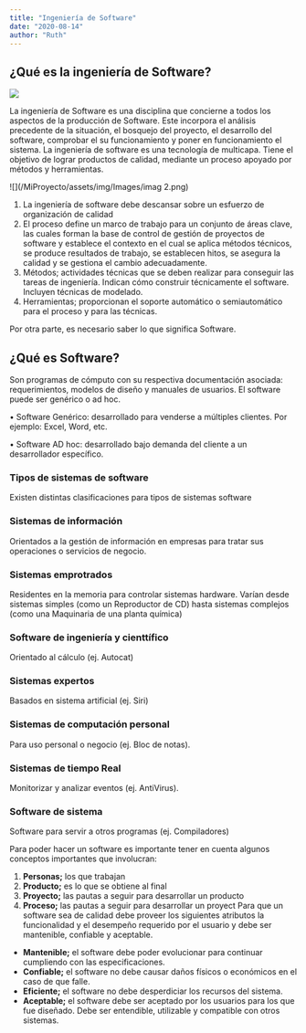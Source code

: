 ```yaml
---
title: "Ingeniería de Software"
date: "2020-08-14"
author: "Ruth"
---
```

## ¿Qué es la ingeniería de Software?

![](/MiProyecto/assets/img/Images/imag4.jpg)

La ingeniería de Software es una disciplina que concierne a todos los aspectos de la producción de Software. Este incorpora el análisis precedente de la situación, el bosquejo del proyecto, el desarrollo del software, comprobar el su funcionamiento y poner en funcionamiento el sistema.
La ingeniería de software es una tecnología de multicapa. Tiene el objetivo de lograr productos de calidad, mediante un proceso apoyado por métodos y herramientas.


![](/MiProyecto/assets/img/Images/imag 2.png)


1. La ingeniería de software debe descansar sobre un esfuerzo de organización de calidad
2. El proceso define un marco de trabajo para un conjunto de áreas clave, las cuales forman la base de control de gestión de proyectos de software y establece el contexto en el cual se aplica métodos técnicos, se produce resultados de trabajo, se establecen hitos, se asegura la calidad y se gestiona el cambio adecuadamente. 
3. Métodos; actividades técnicas que se deben realizar para conseguir las tareas de ingeniería. Indican cómo construir técnicamente el software. Incluyen técnicas de modelado. 
4. Herramientas; proporcionan el soporte automático o semiautomático para el proceso y para las técnicas.

Por otra parte, es necesario saber lo que significa Software. 

## ¿Qué es Software?

Son programas de cómputo con su respectiva documentación asociada: requerimientos, modelos de diseño y manuales de usuarios.
El software puede ser genérico o ad hoc.

•	Software Genérico: desarrollado para venderse a múltiples clientes. Por ejemplo: Excel, Word, etc.

•	Software AD hoc: desarrollado bajo demanda del cliente a un desarrollador específico.

### Tipos de sistemas de software

Existen distintas clasificaciones para tipos de sistemas software
### Sistemas de información
Orientados a la gestión de información en empresas para tratar sus operaciones o servicios de negocio.
###  Sistemas emprotrados
Residentes en la memoria para controlar sistemas hardware. Varían desde sistemas simples (como un Reproductor de CD) hasta sistemas complejos (como una Maquinaria de una planta química)
### Software de ingeniería y cienttífico
Orientado al cálculo (ej. Autocat)
### Sistemas expertos 
Basados en sistema artificial (ej. Siri)
### Sistemas de computación personal
Para uso personal o negocio (ej. Bloc de notas).
### Sistemas de tiempo Real
Monitorizar y analizar eventos (ej. AntiVirus).
### Software de sistema
Software para servir a otros programas (ej. Compiladores)

Para poder hacer un software es importante tener en cuenta algunos conceptos importantes que involucran:
1. **Personas;** los que trabajan
2. **Producto;** es lo que se obtiene  al final
3. **Proyecto;** las pautas a seguir para desarrollar un producto 
4. **Proceso;** las pautas a seguir para desarrollar un proyect
Para que un software sea de calidad debe proveer los siguientes atributos la funcionalidad y el desempeño requerido por el usuario y debe ser mantenible, confiable y aceptable.
-	**Mantenible;** el software debe poder evolucionar para continuar cumpliendo con las especificaciones.
-	**Confiable;** el software no debe causar daños físicos o económicos en el caso de que falle.
-	**Eficiente;** el software no debe desperdiciar los recursos del sistema.
-	**Aceptable;** el software debe ser aceptado por los usuarios para los que fue diseñado. Debe ser entendible, utilizable y compatible con otros sistemas.
